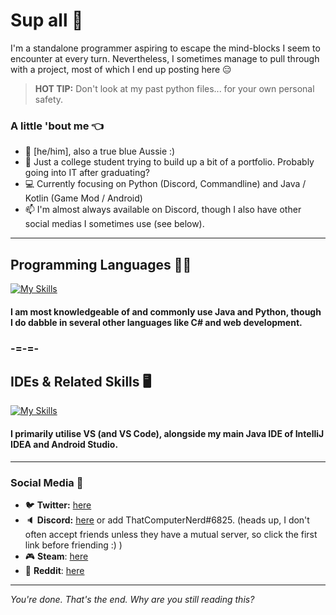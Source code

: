 # Sup all 👋
I'm a standalone programmer aspiring to escape the mind-blocks I seem to encounter at every turn. Nevertheless, I sometimes manage to pull through with a project, most of which I end up posting here :expressionless:

> **HOT TIP:** Don't look at my past python files... for your own personal safety.

### A little 'bout me :point_left:
- :bust_in_silhouette: [he/him], also a true blue Aussie :)
- :speech_balloon: Just a college student trying to build up a bit of a portfolio. Probably going into IT after graduating?
- :computer: Currently focusing on Python (Discord, Commandline) and Java / Kotlin (Game Mod / Android)
- :mailbox: I'm almost always available on Discord, though I also have other social medias I sometimes use (see below).
-----
## Programming Languages :man_technologist:
[![My Skills](https://skillicons.dev/icons?i=cs,css,git,html,java,kotlin,py,sqlite&perline=5)](https://www.youtube.com/watch?v=wZdfyQJ40nQ)
#### I am most knowledgeable of and commonly use Java and Python, though I do dabble in several other languages like C# and web development.
### -=-=-
## IDEs & Related Skills :desktop_computer:
[![My Skills](https://skillicons.dev/icons?i=androidstudio,atom,bots,eclipse,github,git,heroku,idea,visualstudio,vscode&perline=5)](https://www.youtube.com/watch?v=9-yHEhKWh7w)
#### I primarily utilise VS (and VS Code), alongside my main Java IDE of IntelliJ IDEA and Android Studio.
-----
### Social Media :calling:
- :bird: **Twitter:** [here](https://twitter.com/SimplyA49204902)
- :speaker: **Discord:** [here](https://discord.gg/VBNjYqe) or add ThatComputerNerd#6825. (heads up, I don't often accept friends unless they have a mutual server, so click the first link before friending :) )
- :video_game: **Steam**: [here](https://steamcommunity.com/id/simply-amazing)
- :shit: **Reddit**: [here](https://www.reddit.com/user/TechnoBob9)

-----
*You're done. That's the end. Why are you still reading this?*
